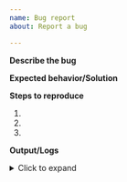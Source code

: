 ```yaml
---
name: Bug report
about: Report a bug

---
```


<!-- Please file a bug report only if there is a problem with this library.
To get help on an issue or ask a question, consult Stackoverflow. -->

**Describe the bug**

<!-- In what way is it behaving incorrectly or unexpectedly? -->

**Expected behavior/Solution**

<!-- What do you think should happen instead? How could the issue be resolved?-->

**Steps to reproduce**

1.
2.
3.

**Output/Logs**

<details><summary>Click to expand</summary>

```
# Add in log output/error messages here
```

</details></br>
